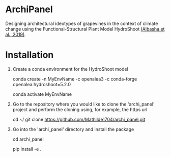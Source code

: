 # ArchiPanel
Designing architectural ideotypes of grapevines in the context of climate change using the Functional-Structural Plant
Model HydroShoot [(Albasha et al., 2019)](https://doi.org/10.1093/insilicoplants/diz007).


# Installation

1. Create a conda environment for the HydroShoot model


    conda create -n MyEnvName -c openalea3 -c conda-forge openalea.hydroshoot=5.2.0
	
    conda activate MyEnvName

2. Go to the repository where you would like to clone the 'archi_panel' project
and perform the cloning using, for example, the https url


    cd ~/<YourLocalDirectory>
    git clone https://github.com/Mathilde1704/archi_panel.git

3. Go into the 'archi_panel' directory and install the package


    cd archi_panel
	
    pip install -e .
